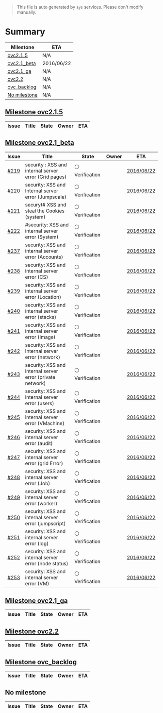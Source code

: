 > This file is auto generated by `ays` services. Please don't modify manually.

# Summary
|Milestone|ETA|
|---------|---|
|[ovc2.1.5](#milestone-ovc215)|N/A|
|[ovc2.1_beta](#milestone-ovc21_beta)|2016/06/22|
|[ovc2.1_ga](#milestone-ovc21_ga)|N/A|
|[ovc2.2](#milestone-ovc22)|N/A|
|[ovc_backlog](#milestone-ovc_backlog)|N/A|
|[No milestone](#no-milestone)|N/A|

## [Milestone ovc2.1.5](milestones/7:ovc2.1.5.md)


|Issue|Title|State|Owner|ETA|
|-----|-----|-----|-----|---|

## [Milestone ovc2.1_beta](milestones/2:ovc2.1_beta.md)


|Issue|Title|State|Owner|ETA|
|-----|-----|-----|-----|---|
|[#219](https://github.com/0-complexity/openvcloud/issues/219)|security : XSS and internal server error (Grid pages)|:white_circle: Verification||[2016/06/22](https://github.com/0-complexity/openvcloud/issues/219#issuecomment-None)|
|[#220](https://github.com/0-complexity/openvcloud/issues/220)|security: XSS and Internal server error (Jumpscale)|:white_circle: Verification||[2016/06/22](https://github.com/0-complexity/openvcloud/issues/220#issuecomment-None)|
|[#221](https://github.com/0-complexity/openvcloud/issues/221)|securyt# XSS and steal the Cookies (system)|:white_circle: Verification||[2016/06/22](https://github.com/0-complexity/openvcloud/issues/221#issuecomment-None)|
|[#222](https://github.com/0-complexity/openvcloud/issues/222)|#security: XSS and internal server error (System)|:white_circle: Verification||[2016/06/22](https://github.com/0-complexity/openvcloud/issues/222#issuecomment-None)|
|[#237](https://github.com/0-complexity/openvcloud/issues/237)|security: XSS and internal server error (Accounts)|:white_circle: Verification||[2016/06/22](https://github.com/0-complexity/openvcloud/issues/237#issuecomment-None)|
|[#238](https://github.com/0-complexity/openvcloud/issues/238)|security: XSS and internal server error (CS)|:white_circle: Verification||[2016/06/22](https://github.com/0-complexity/openvcloud/issues/238#issuecomment-None)|
|[#239](https://github.com/0-complexity/openvcloud/issues/239)|security: XSS and internal server error (Location)|:white_circle: Verification||[2016/06/22](https://github.com/0-complexity/openvcloud/issues/239#issuecomment-None)|
|[#240](https://github.com/0-complexity/openvcloud/issues/240)|security: XSS and internal server error (stacks)|:white_circle: Verification||[2016/06/22](https://github.com/0-complexity/openvcloud/issues/240#issuecomment-None)|
|[#241](https://github.com/0-complexity/openvcloud/issues/241)|security: XSS and internal server error (Image)|:white_circle: Verification||[2016/06/22](https://github.com/0-complexity/openvcloud/issues/241#issuecomment-None)|
|[#242](https://github.com/0-complexity/openvcloud/issues/242)|security: XSS and Internal server error (network)|:white_circle: Verification||[2016/06/22](https://github.com/0-complexity/openvcloud/issues/242#issuecomment-None)|
|[#243](https://github.com/0-complexity/openvcloud/issues/243)|security: XSS and internal server error (private network)|:white_circle: Verification||[2016/06/22](https://github.com/0-complexity/openvcloud/issues/243#issuecomment-None)|
|[#244](https://github.com/0-complexity/openvcloud/issues/244)|security: XSS and internal server error (users)|:white_circle: Verification||[2016/06/22](https://github.com/0-complexity/openvcloud/issues/244#issuecomment-None)|
|[#245](https://github.com/0-complexity/openvcloud/issues/245)|security: XSS and internal server error (VMachine)|:white_circle: Verification||[2016/06/22](https://github.com/0-complexity/openvcloud/issues/245#issuecomment-None)|
|[#246](https://github.com/0-complexity/openvcloud/issues/246)|security: XSS and internal server error (audit)|:white_circle: Verification||[2016/06/22](https://github.com/0-complexity/openvcloud/issues/246#issuecomment-None)|
|[#247](https://github.com/0-complexity/openvcloud/issues/247)|security: XSS and internal server error (grid Error)|:white_circle: Verification||[2016/06/22](https://github.com/0-complexity/openvcloud/issues/247#issuecomment-None)|
|[#248](https://github.com/0-complexity/openvcloud/issues/248)|security: XSS and internal server error (Job)|:white_circle: Verification||[2016/06/22](https://github.com/0-complexity/openvcloud/issues/248#issuecomment-None)|
|[#249](https://github.com/0-complexity/openvcloud/issues/249)|security: XSS and internal server error (worker)|:white_circle: Verification||[2016/06/22](https://github.com/0-complexity/openvcloud/issues/249#issuecomment-None)|
|[#250](https://github.com/0-complexity/openvcloud/issues/250)|security: XSS and internal server error (jumpscript)|:white_circle: Verification||[2016/06/22](https://github.com/0-complexity/openvcloud/issues/250#issuecomment-None)|
|[#251](https://github.com/0-complexity/openvcloud/issues/251)|security: XSS and internal server error (log)|:white_circle: Verification||[2016/06/22](https://github.com/0-complexity/openvcloud/issues/251#issuecomment-None)|
|[#252](https://github.com/0-complexity/openvcloud/issues/252)|security: XSS and internal server error (node status)|:white_circle: Verification||[2016/06/22](https://github.com/0-complexity/openvcloud/issues/252#issuecomment-None)|
|[#253](https://github.com/0-complexity/openvcloud/issues/253)|security: XSS and internal server error (VM)|:white_circle: Verification||[2016/06/22](https://github.com/0-complexity/openvcloud/issues/253#issuecomment-None)|

## [Milestone ovc2.1_ga](milestones/3:ovc2.1_ga.md)


|Issue|Title|State|Owner|ETA|
|-----|-----|-----|-----|---|

## [Milestone ovc2.2](milestones/4:ovc2.2.md)


|Issue|Title|State|Owner|ETA|
|-----|-----|-----|-----|---|

## [Milestone ovc_backlog](milestones/5:ovc_backlog.md)


|Issue|Title|State|Owner|ETA|
|-----|-----|-----|-----|---|




## No milestone
|Issue|Title|State|Owner|ETA|
|-----|-----|-----|-----|---|

